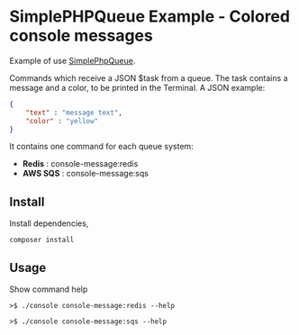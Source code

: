 SimplePHPQueue Example - Colored console messages
=================================================

Example of use [SimplePhpQueue](https://github.com/javibravo/simple-php-queue-example).

Commands which receive a JSON $task from a queue. The task contains a message
and a color, to be printed in the Terminal. A JSON example:

```json
{
    "text" : "message text",
    "color" : "yellow"
}
```

It contains one command for each queue system:

   - **Redis** : console-message:redis
   - **AWS SQS** : console-message:sqs


Install
-------

Install dependencies,

```
composer install
```


Usage
-----

Show command help

```
>$ ./console console-message:redis --help

>$ ./console console-message:sqs --help
```

